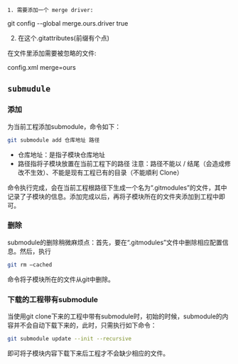 	1. 需要添加一个 merge driver:

git config --global merge.ours.driver true

2. 在这个.gitattributes(前缀有个点)

 在文件里添加需要被忽略的文件:

 config.xml merge=ours





## `submudule`

### **添加**

为当前工程添加submodule，命令如下：

```sh
git submodule add 仓库地址 路径
```

* 仓库地址：是指子模块仓库地址
* 路径指将子模块放置在当前工程下的路径    注意：路径不能以 / 结尾（会造成修改不生效）、不能是现有工程已有的目录（不能順利 Clone）

命令执行完成，会在当前工程根路径下生成一个名为“.gitmodules”的文件，其中记录了子模块的信息。添加完成以后，再将子模块所在的文件夹添加到工程中即可。

### **删除**

submodule的删除稍微麻烦点：首先，要在“.gitmodules”文件中删除相应配置信息。然后，执行

```sh
git rm –cached
```

命令将子模块所在的文件从git中删除。

### **下载的工程带有submodule**

当使用git clone下来的工程中带有submodule时，初始的时候，submodule的内容并不会自动下载下来的，此时，只需执行如下命令：

```sh
git submodule update --init --recursive
```

即可将子模块内容下载下来后工程才不会缺少相应的文件。